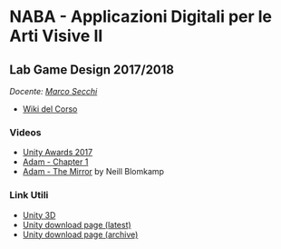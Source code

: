 # NABA - Applicazioni Digitali per le Arti Visive II
## Lab Game Design 2017/2018

*Docente: [Marco Secchi](http://marcosecchi.it)*

* [Wiki del Corso](https://github.com/marcosecchi/naba-2017-labgamedesign/wiki)

### Videos

* [Unity Awards 2017](https://www.youtube.com/watch?v=8--xPOlY7kU)
* [Adam - Chapter 1](https://www.youtube.com/watch?v=GXI0l3yqBrA)
* [Adam - The Mirror](https://www.youtube.com/watch?v=8--xPOlY7kU) by Neill Blomkamp


### Link Utili

* [Unity 3D](https://unity3d.com/)
* [Unity download page (latest)](https://store.unity.com/download?ref=personal)
* [Unity download page (archive)](https://unity3d.com/get-unity/download/archive?)
